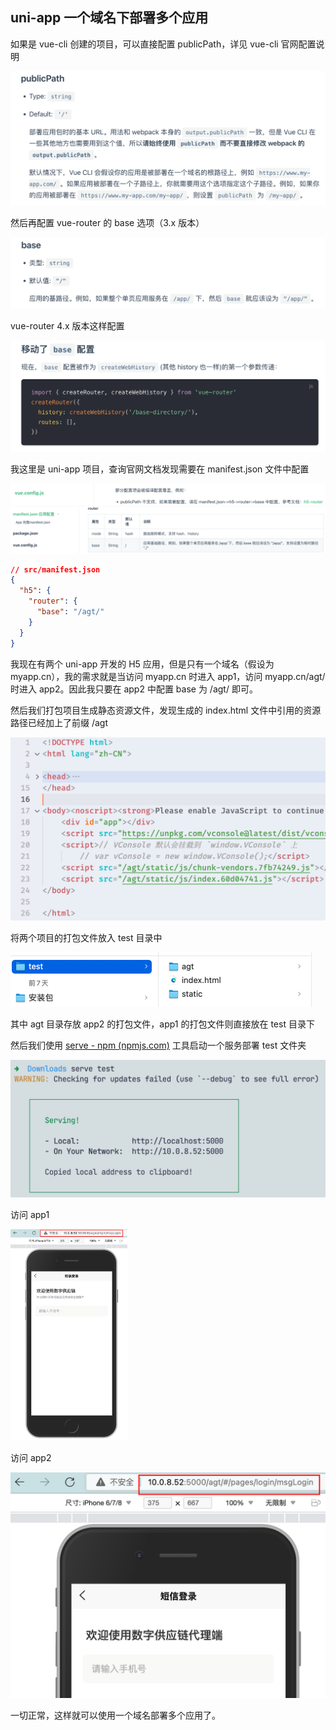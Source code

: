 ## uni-app 一个域名下部署多个应用

如果是 vue-cli 创建的项目，可以直接配置 publicPath，详见 vue-cli 官网配置说明

<img src="./uni-app 一个域名下部署多个应用.assets/image-20220914110845979.png" alt="image-20220914110845979" style="zoom: 50%;" />

然后再配置 vue-router 的 base 选项（3.x 版本）

<img src="./uni-app 一个域名下部署多个应用.assets/image-20220914111705179.png" alt="image-20220914111705179" style="zoom:50%;" />

vue-router 4.x 版本这样配置

<img src="./uni-app 一个域名下部署多个应用.assets/image-20220914111755393.png" alt="image-20220914111755393" style="zoom:50%;" />

我这里是 uni-app 项目，查询官网文档发现需要在 manifest.json 文件中配置

<img src="./uni-app 一个域名下部署多个应用.assets/image-20220914111922809.png" alt="image-20220914111922809" style="zoom:50%;" />

<img src="./uni-app 一个域名下部署多个应用.assets/image-20220914112013098.png" alt="image-20220914112013098" style="zoom:50%;" />

```json
// src/manifest.json
{
  "h5": {
    "router": {
      "base": "/agt/"
    }
  }
}
```

我现在有两个 uni-app 开发的 H5 应用，但是只有一个域名（假设为 myapp.cn），我的需求就是当访问 myapp.cn 时进入 app1，访问 myapp.cn/agt/ 时进入 app2。因此我只要在 app2 中配置 base 为 /agt/ 即可。

然后我们打包项目生成静态资源文件，发现生成的 index.html 文件中引用的资源路径已经加上了前缀 /agt

<img src="./uni-app 一个域名下部署多个应用.assets/image-20220914113155073.png" alt="image-20220914113155073" style="zoom:50%;" />

将两个项目的打包文件放入 test 目录中

<img src="./uni-app 一个域名下部署多个应用.assets/image-20220914113301790.png" alt="image-20220914113301790" style="zoom:50%;" />

其中 agt 目录存放 app2 的打包文件，app1 的打包文件则直接放在 test 目录下

然后我们使用 [serve - npm (npmjs.com)](https://www.npmjs.com/package/serve) 工具启动一个服务部署 test 文件夹

<img src="./uni-app 一个域名下部署多个应用.assets/image-20220914113457172.png" alt="image-20220914113457172" style="zoom:50%;" />

访问 app1

<img src="./uni-app 一个域名下部署多个应用.assets/image-20220914113737439.png" alt="image-20220914113737439" style="zoom: 33%;" />

访问 app2

<img src="./uni-app 一个域名下部署多个应用.assets/image-20220914113936457.png" alt="image-20220914113936457" style="zoom:50%;" />

一切正常，这样就可以使用一个域名部署多个应用了。
